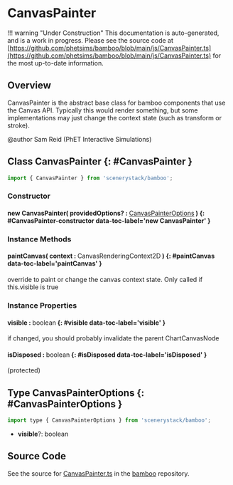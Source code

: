 # CanvasPainter

!!! warning "Under Construction"
    This documentation is auto-generated, and is a work in progress. Please see the source code at
    [https://github.com/phetsims/bamboo/blob/main/js/CanvasPainter.ts](https://github.com/phetsims/bamboo/blob/main/js/CanvasPainter.ts) for the most up-to-date information.

## Overview

CanvasPainter is the abstract base class for bamboo components that use the Canvas API. Typically this would
render something, but some implementations may just change the context state (such as transform or stroke).

@author Sam Reid (PhET Interactive Simulations)

## Class CanvasPainter {: #CanvasPainter }


```js
import { CanvasPainter } from 'scenerystack/bamboo';
```
### Constructor

#### new CanvasPainter( providedOptions? : <span style="font-weight: 400;">[CanvasPainterOptions](../bamboo/CanvasPainter.md#CanvasPainterOptions)</span> ) {: #CanvasPainter-constructor data-toc-label='new CanvasPainter' }

### Instance Methods

#### paintCanvas( context : <span style="font-weight: 400;">CanvasRenderingContext2D</span> ) {: #paintCanvas data-toc-label='paintCanvas' }

override to paint or change the canvas context state.  Only called if this.visible is true

### Instance Properties

#### visible : <span style="font-weight: 400;"><span style="color: hsla(calc(var(--md-hue) + 180deg),80%,40%,1);">boolean</span></span> {: #visible data-toc-label='visible' }

if changed, you should probably invalidate the parent ChartCanvasNode

#### isDisposed : <span style="font-weight: 400;"><span style="color: hsla(calc(var(--md-hue) + 180deg),80%,40%,1);">boolean</span></span> {: #isDisposed data-toc-label='isDisposed' }

(protected)



## Type CanvasPainterOptions {: #CanvasPainterOptions }


```js
import type { CanvasPainterOptions } from 'scenerystack/bamboo';
```


- **visible**?: <span style="color: hsla(calc(var(--md-hue) + 180deg),80%,40%,1);">boolean</span>




## Source Code

See the source for [CanvasPainter.ts](https://github.com/phetsims/bamboo/blob/main/js/CanvasPainter.ts) in the [bamboo](https://github.com/phetsims/bamboo) repository.
